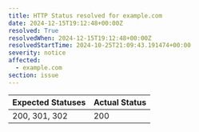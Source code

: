 ```yaml
---
title: HTTP Status resolved for example.com
date: 2024-12-15T19:12:48+00:00Z
resolved: True
resolvedWhen: 2024-12-15T19:12:48+00:00Z
resolvedStartTime: 2024-10-25T21:09:43.191474+00:00
severity: notice
affected:
  - example.com
section: issue
---
```


| Expected Statuses | Actual Status  |
|-------------------|----------------|
| 200, 301, 302 | 200 |
